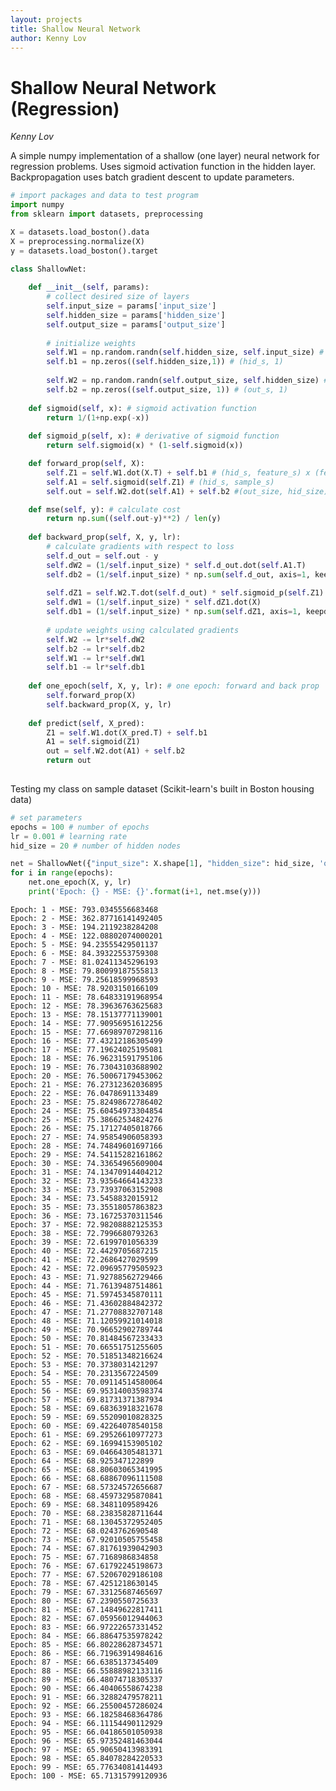 ```yaml
---
layout: projects
title: Shallow Neural Network
author: Kenny Lov
---
```



# Shallow Neural Network (Regression)

*Kenny Lov*

A simple numpy implementation of a shallow (one layer) neural network for regression problems. Uses sigmoid activation function in the hidden layer. Backpropagation uses batch gradient descent to update parameters. 


```python
# import packages and data to test program
import numpy
from sklearn import datasets, preprocessing

X = datasets.load_boston().data
X = preprocessing.normalize(X)
y = datasets.load_boston().target
```


```python
class ShallowNet:
    
    def __init__(self, params):
        # collect desired size of layers
        self.input_size = params['input_size']
        self.hidden_size = params['hidden_size']
        self.output_size = params['output_size']
        
        # initialize weights
        self.W1 = np.random.randn(self.hidden_size, self.input_size) # (hid_s, feature_s)
        self.b1 = np.zeros((self.hidden_size,1)) # (hid_s, 1)
        
        self.W2 = np.random.randn(self.output_size, self.hidden_size) # (out_s, hid_s)
        self.b2 = np.zeros((self.output_size, 1)) # (out_s, 1)
    
    def sigmoid(self, x): # sigmoid activation function
        return 1/(1+np.exp(-x))
    
    def sigmoid_p(self, x): # derivative of sigmoid function
        return self.sigmoid(x) * (1-self.sigmoid(x))

    def forward_prop(self, X):
        self.Z1 = self.W1.dot(X.T) + self.b1 # (hid_s, feature_s) x (feature_s, sample_s)
        self.A1 = self.sigmoid(self.Z1) # (hid_s, sample_s)
        self.out = self.W2.dot(self.A1) + self.b2 #(out_size, hid_size) x (hid_s, sample_s)

    def mse(self, y): # calculate cost
        return np.sum((self.out-y)**2) / len(y)
    
    def backward_prop(self, X, y, lr):
        # calculate gradients with respect to loss
        self.d_out = self.out - y
        self.dW2 = (1/self.input_size) * self.d_out.dot(self.A1.T)
        self.db2 = (1/self.input_size) * np.sum(self.d_out, axis=1, keepdims = True)
        
        self.dZ1 = self.W2.T.dot(self.d_out) * self.sigmoid_p(self.Z1)
        self.dW1 = (1/self.input_size) * self.dZ1.dot(X)
        self.db1 = (1/self.input_size) * np.sum(self.dZ1, axis=1, keepdims= True)
        
        # update weights using calculated gradients
        self.W2 -= lr*self.dW2
        self.b2 -= lr*self.db2
        self.W1 -= lr*self.dW1
        self.b1 -= lr*self.db1
    
    def one_epoch(self, X, y, lr): # one epoch: forward and back prop 
        self.forward_prop(X)
        self.backward_prop(X, y, lr)
        
    def predict(self, X_pred):
        Z1 = self.W1.dot(X_pred.T) + self.b1
        A1 = self.sigmoid(Z1)
        out = self.W2.dot(A1) + self.b2
        return out
        
```

Testing my class on sample dataset (Scikit-learn's built in Boston housing data)


```python
# set parameters
epochs = 100 # number of epochs
lr = 0.001 # learning rate
hid_size = 20 # number of hidden nodes

net = ShallowNet({"input_size": X.shape[1], "hidden_size": hid_size, 'output_size': 1}) # instantiate class
for i in range(epochs):
    net.one_epoch(X, y, lr)
    print('Epoch: {} - MSE: {}'.format(i+1, net.mse(y)))
```

    Epoch: 1 - MSE: 793.0345556683468
    Epoch: 2 - MSE: 362.87716141492405
    Epoch: 3 - MSE: 194.2119238284208
    Epoch: 4 - MSE: 122.08802074000201
    Epoch: 5 - MSE: 94.23555429501137
    Epoch: 6 - MSE: 84.39322553759308
    Epoch: 7 - MSE: 81.02411345296193
    Epoch: 8 - MSE: 79.80099187555813
    Epoch: 9 - MSE: 79.25618599968593
    Epoch: 10 - MSE: 78.9203150166109
    Epoch: 11 - MSE: 78.64833191968954
    Epoch: 12 - MSE: 78.39636763625683
    Epoch: 13 - MSE: 78.15137771139001
    Epoch: 14 - MSE: 77.90956951612256
    Epoch: 15 - MSE: 77.66989707298116
    Epoch: 16 - MSE: 77.43212186305499
    Epoch: 17 - MSE: 77.19624025195081
    Epoch: 18 - MSE: 76.96231591795106
    Epoch: 19 - MSE: 76.73043103688902
    Epoch: 20 - MSE: 76.50067179453062
    Epoch: 21 - MSE: 76.27312362036895
    Epoch: 22 - MSE: 76.0478691133489
    Epoch: 23 - MSE: 75.82498672786402
    Epoch: 24 - MSE: 75.60454973304854
    Epoch: 25 - MSE: 75.38662534824276
    Epoch: 26 - MSE: 75.17127405018766
    Epoch: 27 - MSE: 74.95854906058393
    Epoch: 28 - MSE: 74.74849601697166
    Epoch: 29 - MSE: 74.54115282161862
    Epoch: 30 - MSE: 74.33654965609004
    Epoch: 31 - MSE: 74.13470914404212
    Epoch: 32 - MSE: 73.93564664143233
    Epoch: 33 - MSE: 73.73937063152908
    Epoch: 34 - MSE: 73.5458832015912
    Epoch: 35 - MSE: 73.35518057863823
    Epoch: 36 - MSE: 73.16725370311546
    Epoch: 37 - MSE: 72.98208882125353
    Epoch: 38 - MSE: 72.7996680793263
    Epoch: 39 - MSE: 72.6199701056339
    Epoch: 40 - MSE: 72.4429705687215
    Epoch: 41 - MSE: 72.2686427029599
    Epoch: 42 - MSE: 72.09695779505923
    Epoch: 43 - MSE: 71.92788562729466
    Epoch: 44 - MSE: 71.76139487514861
    Epoch: 45 - MSE: 71.59745345870111
    Epoch: 46 - MSE: 71.43602884842372
    Epoch: 47 - MSE: 71.27708832707148
    Epoch: 48 - MSE: 71.12059921014018
    Epoch: 49 - MSE: 70.96652902789744
    Epoch: 50 - MSE: 70.81484567233433
    Epoch: 51 - MSE: 70.66551751255605
    Epoch: 52 - MSE: 70.51851348216624
    Epoch: 53 - MSE: 70.3738031421297
    Epoch: 54 - MSE: 70.2313567224509
    Epoch: 55 - MSE: 70.09114514580064
    Epoch: 56 - MSE: 69.95314003598374
    Epoch: 57 - MSE: 69.81731371387934
    Epoch: 58 - MSE: 69.68363918321678
    Epoch: 59 - MSE: 69.55209010828325
    Epoch: 60 - MSE: 69.42264078540158
    Epoch: 61 - MSE: 69.29526610977273
    Epoch: 62 - MSE: 69.16994153905102
    Epoch: 63 - MSE: 69.04664305481371
    Epoch: 64 - MSE: 68.925347122899
    Epoch: 65 - MSE: 68.80603065341995
    Epoch: 66 - MSE: 68.68867096111508
    Epoch: 67 - MSE: 68.57324572656687
    Epoch: 68 - MSE: 68.45973295870841
    Epoch: 69 - MSE: 68.3481109589426
    Epoch: 70 - MSE: 68.23835828711644
    Epoch: 71 - MSE: 68.13045372952405
    Epoch: 72 - MSE: 68.0243762690548
    Epoch: 73 - MSE: 67.92010505755458
    Epoch: 74 - MSE: 67.81761939042903
    Epoch: 75 - MSE: 67.7168986834858
    Epoch: 76 - MSE: 67.61792245198673
    Epoch: 77 - MSE: 67.52067029186108
    Epoch: 78 - MSE: 67.4251218630145
    Epoch: 79 - MSE: 67.33125687465697
    Epoch: 80 - MSE: 67.2390550725633
    Epoch: 81 - MSE: 67.14849622817411
    Epoch: 82 - MSE: 67.05956012944063
    Epoch: 83 - MSE: 66.97222657331452
    Epoch: 84 - MSE: 66.88647535978242
    Epoch: 85 - MSE: 66.80228628734571
    Epoch: 86 - MSE: 66.71963914984616
    Epoch: 87 - MSE: 66.6385137345409
    Epoch: 88 - MSE: 66.55888982133116
    Epoch: 89 - MSE: 66.48074718305337
    Epoch: 90 - MSE: 66.40406558674238
    Epoch: 91 - MSE: 66.32882479578211
    Epoch: 92 - MSE: 66.25500457286024
    Epoch: 93 - MSE: 66.18258468364786
    Epoch: 94 - MSE: 66.11154490112929
    Epoch: 95 - MSE: 66.04186501050938
    Epoch: 96 - MSE: 65.97352481463044
    Epoch: 97 - MSE: 65.90650413983391
    Epoch: 98 - MSE: 65.84078284220533
    Epoch: 99 - MSE: 65.77634081414493
    Epoch: 100 - MSE: 65.71315799120936

